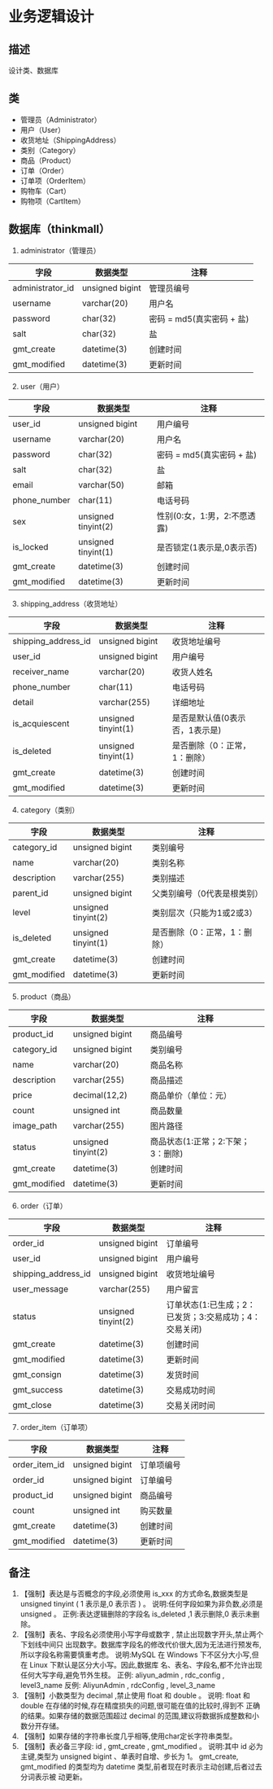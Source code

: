 # 业务逻辑设计

## 描述

设计类、数据库

## 类

- 管理员（Administrator）
- 用户（User）
- 收货地址（ShippingAddress）
- 类别（Category）
- 商品（Product）
- 订单（Order）
- 订单项（OrderItem）
- 购物车（Cart）
- 购物项（CartItem）

## 数据库（thinkmall）

1. administrator（管理员）

字段 | 数据类型 | 注释
---- | ---- | ----
administrator_id | unsigned bigint | 管理员编号
username | varchar(20) | 用户名
password | char(32) | 密码 = md5(真实密码 + 盐)
salt | char(32) | 盐
gmt_create | datetime(3) | 创建时间
gmt_modified | datetime(3) | 更新时间

2. user（用户）

字段 | 数据类型 | 注释
---- | ---- | ----
user_id | unsigned bigint | 用户编号
username | varchar(20) | 用户名
password | char(32) | 密码 = md5(真实密码 + 盐)
salt | char(32) | 盐
email | varchar(50) | 邮箱
phone_number | char(11) | 电话号码
sex | unsigned tinyint(2) | 性别(0:女，1:男，2:不愿透露)
is_locked | unsigned tinyint(1) | 是否锁定(1表示是,0表示否)
gmt_create | datetime(3) | 创建时间
gmt_modified | datetime(3) | 更新时间

3. shipping_address（收货地址）

字段 | 数据类型 | 注释
---- | ---- | ----
shipping_address_id | unsigned bigint | 收货地址编号
user_id | unsigned bigint | 用户编号
receiver_name | varchar(20) | 收货人姓名
phone_number | char(11) | 电话号码
detail | varchar(255) | 详细地址
is_acquiescent | unsigned tinyint(1) | 是否是默认值(0表示否，1表示是)
is_deleted | unsigned tinyint(1) | 是否删除（0：正常，1：删除）
gmt_create | datetime(3) | 创建时间
gmt_modified | datetime(3) | 更新时间

4. category（类别）

字段 | 数据类型 | 注释
---- | ---- | ----
category_id | unsigned bigint | 类别编号
name | varchar(20) | 类别名称
description | varchar(255) | 类别描述
parent_id | unsigned bigint | 父类别编号（0代表是根类别）
level | unsigned tinyint(2) | 类别层次（只能为1或2或3）
is_deleted | unsigned tinyint(1) | 是否删除（0：正常，1：删除）
gmt_create | datetime(3) | 创建时间
gmt_modified | datetime(3) | 更新时间

5. product（商品）

字段 | 数据类型 | 注释
---- | ---- | ----
product_id | unsigned bigint | 商品编号
category_id | unsigned bigint | 类别编号
name | varchar(20) | 商品名称
description | varchar(255) | 商品描述
price | decimal(12,2) | 商品单价（单位：元）
count | unsigned int | 商品数量
image_path | varchar(255) | 图片路径
status | unsigned tinyint(2) | 商品状态(1:正常；2:下架；3：删除)
gmt_create | datetime(3) | 创建时间
gmt_modified | datetime(3) | 更新时间

6. order（订单）

字段 | 数据类型 | 注释
---- | ---- | ----
order_id | unsigned bigint | 订单编号
user_id | unsigned bigint | 用户编号
shipping_address_id | unsigned bigint | 收货地址编号
user_message | varchar(255) | 用户留言
status | unsigned tinyint(2) | 订单状态(1:已生成；2：已发货；3:交易成功；4：交易关闭)
gmt_create | datetime(3) | 创建时间
gmt_modified | datetime(3) | 更新时间
gmt_consign | datetime(3) | 发货时间
gmt_success | datetime(3) | 交易成功时间
gmt_close | datetime(3) | 交易关闭时间

7. order_item（订单项）

字段 | 数据类型 | 注释
---- | ---- | ----
order_item_id | unsigned bigint | 订单项编号
order_id | unsigned bigint | 订单编号
product_id | unsigned bigint | 商品编号
count | unsigned int | 购买数量
gmt_create | datetime(3) | 创建时间
gmt_modified | datetime(3) | 更新时间

## 备注

1. 【强制】表达是与否概念的字段,必须使用 is_xxx 的方式命名,数据类型是 unsigned tinyint
( 1 表示是,0 表示否 ) 。
说明:任何字段如果为非负数,必须是 unsigned 。
正例:表达逻辑删除的字段名 is_deleted ,1 表示删除,0 表示未删除。
2. 【强制】表名、字段名必须使用小写字母或数字 , 禁止出现数字开头,禁止两个下划线中间只
出现数字。数据库字段名的修改代价很大,因为无法进行预发布,所以字段名称需要慎重考虑。
说明:MySQL 在 Windows 下不区分大小写,但在 Linux 下默认是区分大小写。因此,数据库
名、表名、字段名,都不允许出现任何大写字母,避免节外生枝。
正例: aliyun_admin , rdc_config , level3_name
反例: AliyunAdmin , rdcConfig , level_3_name
6. 【强制】小数类型为 decimal ,禁止使用 float 和 double 。
说明: float 和 double 在存储的时候,存在精度损失的问题,很可能在值的比较时,得到不
正确的结果。如果存储的数据范围超过 decimal 的范围,建议将数据拆成整数和小数分开存储。
7. 【强制】如果存储的字符串长度几乎相等,使用char定长字符串类型。
9. 【强制】表必备三字段: id , gmt_create , gmt_modified 。
说明:其中 id 必为主键,类型为 unsigned bigint 、单表时自增、步长为 1。 gmt_create,
gmt_modified 的类型均为 datetime 类型,前者现在时表示主动创建,后者过去分词表示被
动更新。
